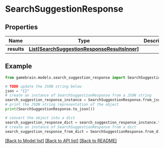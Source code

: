 # SearchSuggestionResponse


## Properties

Name | Type | Description | Notes
------------ | ------------- | ------------- | -------------
**results** | [**List[SearchSuggestionResponseResultsInner]**](SearchSuggestionResponseResultsInner.md) |  | [optional] 

## Example

```python
from gamebrain.models.search_suggestion_response import SearchSuggestionResponse

# TODO update the JSON string below
json = "{}"
# create an instance of SearchSuggestionResponse from a JSON string
search_suggestion_response_instance = SearchSuggestionResponse.from_json(json)
# print the JSON string representation of the object
print(SearchSuggestionResponse.to_json())

# convert the object into a dict
search_suggestion_response_dict = search_suggestion_response_instance.to_dict()
# create an instance of SearchSuggestionResponse from a dict
search_suggestion_response_from_dict = SearchSuggestionResponse.from_dict(search_suggestion_response_dict)
```
[[Back to Model list]](../README.md#documentation-for-models) [[Back to API list]](../README.md#documentation-for-api-endpoints) [[Back to README]](../README.md)


